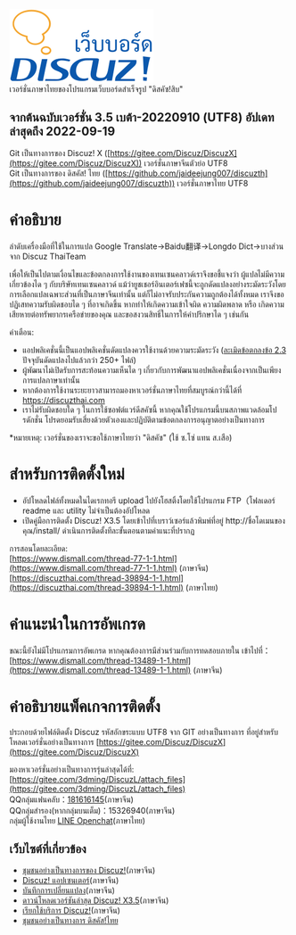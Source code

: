 ![โลโก้เว็บบอร์ด](https://github.com/Nasz/DiscuzX/blob/master/upload/static/image/common/logo.svg)<br />
เวอร์ชั่นภาษาไทยของโปรแกรมเว็บบอร์ดสำเร็จรูป "ดิสคัซ!สิบ"

## จากต้นฉบับเวอร์ชั่น 3.5 เบต้า-20220910 (UTF8) อัปเดทล่าสุดถึง 2022-09-19

Git เป็นทางการของ Discuz! X  ([https://gitee.com/Discuz/DiscuzX](https://gitee.com/Discuz/DiscuzX)) เวอร์ชั่นภาษาจีนตัวย่อ UTF8<br />
Git เป็นทางการของ ดิสคัส! ไทย ([https://github.com/jaideejung007/discuzth](https://github.com/jaideejung007/discuzth)) เวอร์ชั่นภาษาไทย UTF8

# คำอธิบาย

ลำดับเครื่องมือที่ใช้ในการแปล Google Translate->Baidu翻译->Longdo Dict->บางส่วนจาก Discuz ThaiTeam

เพื่อให้เป็นไปตามเงื่อนไขและข้อตกลงการใช้งานของเทนเซนคลาวด์เราจึงขอชี้แจงว่า ผู้แปลไม่มีความเกี่ยวข้องได ๆ กับบริษัทเทนเซนคลาวด์ 
แม้ว่ายูชเชอร์อินเตอร์เฟซนี้จะถูกดัดแปลงอย่างระมัดระวังโดยการเลือกแปลเฉพาะส่วนที่เป็นภาษาจีนเท่านั้น 
แต่ก็ไม่อาจรับประกันความถูกต้องได้ทั้งหมด เราจึงขอปฏิเสทความรับผิดชอบได ๆ ที่อาจเกิดขึ้น 
หากทำให้เกิดความเข้าใจผิด ความผิดพลาด หรือ เกิดความเสียหายต่อทรัพยากรเครือข่ายของคุณ และขอสงวนสิทธิ์ในการให้คำปรึกษาได ๆ เช่นกัน

คำเตือน:
- แอปพลิเคชั่นนี้เป็นแอปพลิเคชั่นดัดแปลงควรใช้งานด้วยความระมัดระวัง ([ละเมิดข้อตกลงข้อ 2.3 ](https://github.com/Nasz/DiscuzX/blob/master/LICENSE) ปัจจุบันดัดแปลงไปแล้วกว่า 250+ ไฟล์)
- ผู้พัฒนาไม่เปิดรับการสะท้อนความเห็นได ๆ เกี่ยวกับการพัฒนาแอปพลิเคชั่นเนื่องจากเป็นเพียงการแปลภาษาเท่านั้น
- หากต้องการใช้งานระยะยาวสามารถมองหาเวอร์ชั่นภาษาไทยที่สมบูรณ์กว่านี้ได้ที่ https://discuzthai.com
- เราไม่รับผิดชอบใด ๆ ในการใช้ซอฟต์แวร์ดีสคัซนี้ หากคุณใช้โปรแกรมนี้บนสภาพแวดล้อมโปรดักชั่น โปรดยอมรับเสี่ยงด้วยตัวเองและปฏิบัติตามข้อตกลงการอนุญาตอย่างเป็นทางการ

*หมายเหตุ: เวอร์ชั่นของเราจะขอใช้ภาษาไทยว่า "ดิสคัซ" (ใช้ ซ.โซ่ แทน ส.เสือ)
# สำหรับการติดตั้งใหม่

- อัปโหลดไฟล์ทั้งหมดในไดเรกทอรี upload ไปยังโฮสติ้งโดยใช้โปรแกรม FTP（โฟลเดอร์ readme และ utility ไม่จำเป็นต้องอัปโหลด<br />
- เปิดคู่มือการติดตั้ง Discuz! X3.5 โดยเข้าไปที่เบราว์เซอร์แล้วพิมพ์ที่อยู่ http://ชื่อโดเมนของคุณ/install/ ดำเนินการติดตั้งทีละขั้นตอนตามคำแนะที่ปรากฏ

การสอนโดยละเอียด:<br />
[https://www.dismall.com/thread-77-1-1.html](https://www.dismall.com/thread-77-1-1.html) (ภาษาจีน)<br />
[https://discuzthai.com/thread-39894-1-1.html](https://discuzthai.com/thread-39894-1-1.html) (ภาษาไทย)

# คำแนะนำในการอัพเกรด

ขณะนี้ยังไม่มีโปรแกรมการอัพเกรด หากคุณต้องการมีส่วนร่วมกับการทดสอบภายใน เข้าไปที่：[https://www.dismall.com/thread-13489-1-1.html](https://www.dismall.com/thread-13489-1-1.html) (ภาษาจีน)

# คำอธิบายแพ็คเกจการติดตั้ง

ประกอบด้วยไฟล์ติดตั้ง Discuz รหัสอักขระแบบ UTF8 จาก GIT อย่างเป็นทางการ ที่อยู่สำหรับโหลดเวอร์ชั่นอย่างเป็นทางการ [https://gitee.com/Discuz/DiscuzX](https://gitee.com/Discuz/DiscuzX)

มองหาเวอร์ชั่นอย่างเป็นทางการรุ่นล่าสุดได้ที่: [https://gitee.com/3dming/DiscuzL/attach_files](https://gitee.com/3dming/DiscuzL/attach_files)<br />
QQกลุ่มแฟนคลับ：[181616145](https://qm.qq.com/cgi-bin/qm/qr?k=fP3Uzw3w7vKgOKDagTQF4KCFytenflXp&jump_from=webapi)(ภาษาจีน)<br />
QQกลุ่มสำรอง(หากกลุ่มบนเต็ม)：15326940(ภาษาจีน)<br />
กลุ่มผู้ใช้งานไทย [LINE Openchat](https://line.me/ti/g2/aQG_0-x6WcphQ4ChUDul9Q)(ภาษาไทย)

## เว็บไซต์ที่เกี่ยวข้อง 
* [ชุมชนอย่างเป็นทางการของ Discuz!](https://www.discuz.net/)(ภาษาจีน)
* [Discuz! แอปเซนเตอร์](https://addon.dismall.com/)(ภาษาจีน)
* [บันทึกการเปลี่ยนแปลง](https://www.dismall.com/thread-77-1-1.html)(ภาษาจีน)
* [ดาวน์โหลดเวอร์ชันล่าสุด Discuz! X3.5](https://gitee.com/3dming/DiscuzL/attach_files)(ภาษาจีน)
* [เรียกใช้บริการ Discuz!](https://addon.dismall.com/service.html)(ภาษาจีน)
* [ชุมชนอย่างเป็นทางการ ดิสคัส!ไทย](https://www.discuzthai.com)
